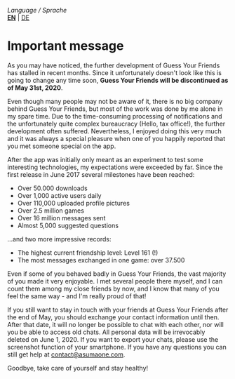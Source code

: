 _Language / Sprache_<br />
[__EN__](/thank-you-en) | [DE](/thank-you)

# Important message

As you may have noticed, the further development of Guess Your Friends has stalled in recent months. Since it unfortunately doesn't look like this is going to change any time soon, __Guess Your Friends will be discontinued as of May 31st, 2020__. 

Even though many people may not be aware of it, there is no big company behind Guess Your Friends, but most of the work was done by me alone in my spare time. Due to the time-consuming processing of notifications and the unfortunately quite complex bureaucracy (Hello, tax office!), the further development often suffered. Nevertheless, I enjoyed doing this very much and it was always a special pleasure when one of you happily reported that you met someone special on the app. 

After the app was initially only meant as an experiment to test some interesting technologies, my expectations were exceeded by far. Since the first release in June 2017 several milestones have been reached:

- Over 50.000 downloads
- Over 1,000 active users daily
- Over 110,000 uploaded profile pictures
- Over 2.5 million games
- Over 16 million messages sent
- Almost 5,000 suggested questions

...and two more impressive records: 
- The highest current friendship level: Level 161 (!)
- The most messages exchanged in one game: over 37.500

Even if some of you behaved badly in Guess Your Friends, the vast majority of you made it very enjoyable. I met several people there myself, and I can count them among my close friends by now, and I know that many of you feel the same way - and I'm really proud of that!

If you still want to stay in touch with your friends at Guess Your Friends after the end of May, you should exchange your contact information until then. After that date, it will no longer be possible to chat with each other, nor will you be able to access old chats. All personal data will be irrevocably deleted on June 1, 2020. If you want to export your chats, please use the screenshot function of your smartphone. If you have any questions you can still get help at contact@asumaone.com.

Goodbye, take care of yourself and stay healthy!
